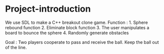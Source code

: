 # Project-introduction
We use SDL to make a C++ breakout clone game. 
Function : 1. Sphere rebound function
           2. Eliminate block function
           3. The user manipulates a board to bounce the sphere
           4. Randomly generate obstacles
           
Goal : Two players cooperate to pass and receive the ball. Keep the ball out of the line.
